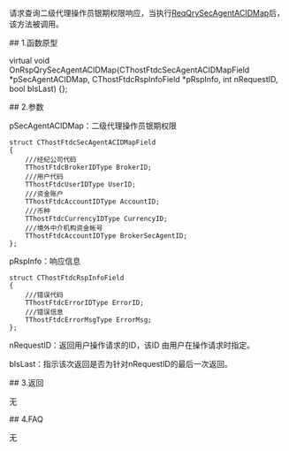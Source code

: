 <p>请求查询二级代理操作员银期权限响应，当执行<a href="../../CTHOSTFTDCTRADERSPI/REQQRYSECAGENTACIDMAP/">ReqQrySecAgentACIDMap</a>后，该方法被调用。</p>
<span class="anchor" id="8ae4e0d5-133f-47b4-9e1a-8e7d57a97d66"></span>
## 1.函数原型
<p>virtual void OnRspQrySecAgentACIDMap(CThostFtdcSecAgentACIDMapField *pSecAgentACIDMap, CThostFtdcRspInfoField *pRspInfo, int nRequestID, bool bIsLast) {};</p>
<span class="anchor" id="f4b67b41-d0d8-4567-b3a1-93fef018cabe"></span>
## 2.参数
<p>pSecAgentACIDMap：二级代理操作员银期权限</p>
<pre><code>struct CThostFtdcSecAgentACIDMapField
{
    ///经纪公司代码
    TThostFtdcBrokerIDType BrokerID;
    ///用户代码
    TThostFtdcUserIDType UserID;
    ///资金账户
    TThostFtdcAccountIDType AccountID;
    ///币种
    TThostFtdcCurrencyIDType CurrencyID;
    ///境外中介机构资金帐号
    TThostFtdcAccountIDType BrokerSecAgentID;
};
</code></pre>
<p>pRspInfo：响应信息</p>
<pre><code>struct CThostFtdcRspInfoField
{
    ///错误代码
    TThostFtdcErrorIDType ErrorID;
    ///错误信息
    TThostFtdcErrorMsgType ErrorMsg;
};
</code></pre>
<p>nRequestID：返回用户操作请求的ID，该ID 由用户在操作请求时指定。</p>
<p>bIsLast：指示该次返回是否为针对nRequestID的最后一次返回。</p>
<span class="anchor" id="f52e9279-793e-4a4e-b4fa-33f520a49194"></span>
## 3.返回
<p>无</p>
<span class="anchor" id="5423fed1-071b-49af-b09f-afb24fcd17a6"></span>
## 4.FAQ
<p>无</p>
